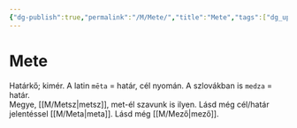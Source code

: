 ```yaml
---
{"dg-publish":true,"permalink":"/M/Mete/","title":"Mete","tags":["dg_uploaded"],"created":"2023-10-20T07:13","updated":"2023-10-25T01:48"}
---
```



# Mete

Határkő; kimér. A latin `mēta` = határ, cél nyomán. A szlovákban is `medza` = határ.  
Megye, [[M/Metsz\|metsz]], met-él szavunk is ilyen. Lásd még cél/határ jelentéssel [[M/Meta\|meta]]. Lásd még [[M/Mező\|mező]].  